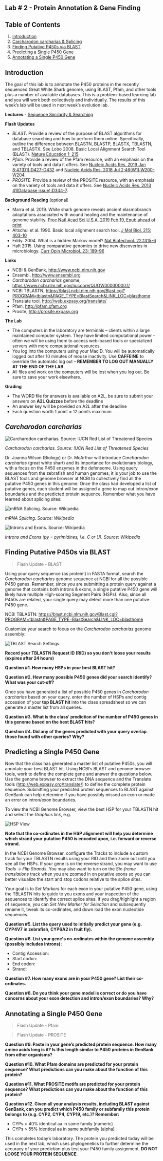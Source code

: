 ## Lab # 2 - Protein Annotation & Gene Finding

## Table of Contents
1. [Introduction](#intro)
2. [Carcharodon carcharias & Splicing](#shark)
3. [Finding Putative P450s via BLAST](#blast)
4. [Predicting a Single P450 Gene](#p450)
5. [Annotating a Single P450 Gene](#annotate)

<a name="intro"></a>
## Introduction

The goal of this lab is to annotate the P450 proteins in the recently sequenced Great White Shark genome, using BLAST, Pfam, and other tools plus a number of available databases. This is a problem-based learning lab and you will work both collectively and individually. The results of this week’s lab will be used in next week’s evolution lab.

**Lectures** - [Sequence Similarity & Searching](https://github.com/agmcarthur/Biochem-3BP3/blob/master/Lectures/Lecture%202%20-%20Sequence%20Searching.pptx)

**Flash Updates**
* *BLAST*. Provide a review of the purpose of BLAST algorithms for database searching and how to perform them online.  Specifically, outline the difference between BLASTN, BLASTP, BLASTX, TBLASTN, and TBLASTX. See Lobo 2008. Basic Local Alignment Search Tool (BLAST). [Nature Education 1: 215](http://www.nature.com/scitable/topicpage/basic-local-alignment-search-tool-blast-29096)
* *Pfam*. Provide a review of the Pfam resource, with an emphasis on the variety of tools and data it offers. See [Nucleic Acids Res. 2019 Jan 8;47(D1):D427-D432](https://www.ncbi.nlm.nih.gov/pubmed/?term=30357350) and [Nucleic Acids Res. 2018 Jul 2;46(W1):W200-W204](https://www.ncbi.nlm.nih.gov/pubmed/?term=29905871).
* *PROSITE*. Provide a review of the PROSITE resource, with an emphasis on the variety of tools and data it offers. See [Nucleic Acids Res. 2013 41(Database issue):D344-7](https://www.ncbi.nlm.nih.gov/pubmed/?term=23161676).

**Background Reading** (optional)
* Marra et al. 2019. White shark genome reveals ancient elasmobranch adaptations associated with wound healing and the maintenance of genome stability. [Proc Natl Acad Sci U.S.A. 2019 Feb 19, Epub ahead of print](https://www.ncbi.nlm.nih.gov/pubmed/30782839)
* Altschul et al. 1990. Basic local alignment search tool. [J Mol Biol. 215: 403-10](https://www.ncbi.nlm.nih.gov/pubmed/?term=2231712)
* Eddy. 2004. What is a hidden Markov model? [Nat Biotechnol. 22:1315-6](https://www.ncbi.nlm.nih.gov/pubmed/?term=15470472)
* Haft 2015. Using comparative genomics to drive new discoveries in microbiology. [Curr Opin Microbiol. 23: 189-96](https://www.ncbi.nlm.nih.gov/pubmed/?term=25617609)

**Links**
* NCBI & GenBank, http://www.ncbi.nlm.nih.gov
* Ensembl, http://www.ensembl.org
* *Carcharodon carcharias* genome, https://www.ncbi.nlm.nih.gov/nuccore/QUOW00000000.1/
* NCBI TBLASTN, https://blast.ncbi.nlm.nih.gov/Blast.cgi?PROGRAM=tblastn&PAGE_TYPE=BlastSearch&LINK_LOC=blasthome
* Translate tool, http://web.expasy.org/translate/
* Pfam, http://pfam.xfam.org
* Prosite, http://prosite.expasy.org

**The Lab**
* The computers in the laboratory are terminals – clients within a large maintained computer system. They have limited computational power – often we will be using them to access web-based tools or specialized servers with more computational resources.
* You log into the computers using your MacID. You will be automatically logged out after 10 minutes of mouse inactivity. Use **CAFFEINE** to override the automatic log out – **REMEMBER TO LOG OUT MANUALLY AT THE END OF THE LAB**.
* All files and work on the computers will be lost when you log out. Be sure to save your work elsewhere. 

**Grading**
* The WORD file for answers is available on A2L, be sure to submit your answers on **A2L Quizzes** before the deadline
* An answer key will be provided on A2L after the deadline
* Each question worth 1 point = 12 points maximum

<a name="shark"></a>
## *Carcharodon carcharias*

![Carcharodon carcharias. Source: IUCN Red List of Threatened Species](vulnerable.jpg)

_Carcharodon carcharias. Source: IUCN Red List of Threatened Species_

Dr. Joanna Wilson (Biology) or Dr. McArthur will introduce *Carcharodon carcharias* (great white shart) and its importance for evolutionary biology, with a focus on the P450 enzymes in the defensome. Using query sequences from the zebrafish and human genomes, it is your job to use the BLAST tools and genome browser at NCBI to collectively find all the putative P450 genes in this genome. Once the class had developed a list of putative genes, each student will be assigned a gene to map out intron/exon boundaries and the predicted protein sequence. Remember what you have learned about splicing sites:

![mRNA Splicing. Source: Wikipedia](https://upload.wikimedia.org/wikipedia/commons/thumb/2/24/RNA_splicing_reaction.svg/1280px-RNA_splicing_reaction.svg.png)

_mRNA Splicing. Source: Wikipedia_

![Introns and Exons. Source: Wikipedia](https://upload.wikimedia.org/wikipedia/commons/a/a8/Intron_miguelferig.jpg)

_Introns and Exons (py = pyrimidines, i.e. C or U). Source: Wikipedia_

<a name="blast"></a>
## Finding Putative P450s via BLAST

> Flash Update - BLAST

Using your query sequence (as protein!) in FASTA format, search the *Carcharodon carcharias* genome sequence at NCBI for all the possible P450 genes. Remember, since you are submitting a protein query against a genome that contains both introns & exons, a single putative P450 gene will likely have multiple High-scoring Segment Pairs (HSPs). Also, since all P450s are related, your single query may detect more than one putative P450 gene. 

NCBI TBLASTN: https://blast.ncbi.nlm.nih.gov/Blast.cgi?PROGRAM=tblastn&PAGE_TYPE=BlastSearch&LINK_LOC=blasthome

Customize your search to focus on the *Carcharodon carcharias* genome assembly:

![TBLAST Search Settings](searchset.jpg)

**Record your TBLASTN Request ID (RID) so you don't loose your results (expires after 24 hours)**

**Question #1. How many HSPs in your best BLAST hit?**

**Question #2. How many possible P450 genes did your search identify? What was your cut-off?**

Once you have generated a list of possible P450 genes in *Carcharodon carcharias* based on your query, enter the number of HSPs and contig accession of your **top BLAST hit** into the class spreadsheet so we can generate a master list from all queries.

**Question #3. What is the class’ prediction of the number of P450 genes in this genome based on the best BLAST hits?**

**Question #4. Did any of the genes predicted with your query overlap those found with other queries? Why?**

<a name="p450"></a>
## Predicting a Single P450 Gene

Now that the class has generated a master list of putative P450s, you will annotate your best BLAST hit. Using NCBI’s BLAST and genome browser tools, work to define the complete gene and answer the questions below. Use the genome browser to extract the DNA sequence and the Translate tools (http://web.expasy.org/translate/) to define the complete protein sequence. Submitting your predicted protein sequences to BLAST against GenBank can help determine if you have possibly missed an exon or made an error on intron/exon boundaries.

To view the NCBI Genome Browser, view the best HSP for your TBLASTN hit and select the *Graphics* link, e.g.

![HSP View](hspview.jpg)

**Note that the co-ordinates in the HSP alignment will help you determine which strand your putative P450 is encoded upon, i.e. forward or reverse strand.**

In the NCBI Genome Browser, configure the Tracks to include a custom track for your TBLASTN results using your RID and then zoom out until you see all the HSPs. If your gene is on the reverse strand, you may want to use *Tools -> Flip Strands*. You may also want to turn on the *Six-frame translations* track when you are zoomed in on putative exons so you can better visualize the start and stop codons relative to the splice sites.

Your goal is to *Set Markers* for each exon in your putative P450 gene, using the TBLASTN hits to guide to you exons and your inspection of the sequences to identify the correct splice sites. If you drag/highlight a region of sequence, you can *Set New Marker for Selection* and subsequently rename it, tweak its co-ordinates, and down load the exon nucleotide sequences. 

**Question #5. List the query used to initially predict your gene (e.g. CYP4V7 in zebrafish, CYP6A2 in fruit fly).**

**Question #6. List your gene's co-ordinates within the genome assembly (possibly includes introns):**
* Contig Accession: 
* Start codon: 
* End codon:
* Strand:

**Question #7. How many exons are in your P450 gene? List their co-ordinates.**

**Question #8. Do you think your gene model is correct or do you have concerns about your exon detection and intron/exon boundaries? Why?**

<a name="annotate"></a>
## Annotating a Single P450 Gene

> Flash Update - Pfam

> Flash Update - PROSITE

**Question #9. Paste in your gene’s predicted protein sequence. How many amino acids long is it? Is this length similar to P450 proteins in GenBank from other organisms?**

**Question #10. What Pfam domains are predicted for your protein sequence? What predictions can you make about the function of this protein?**

**Question #11. What PROSITE motifs are predicted for your protein sequence? What predictions can you make about the function of this protein?**

**Question #12. Given all your analysis results, including BLAST against GenBank, can you predict which P450 family or subfamily this protein belongs to (e.g. CYP2, CYP4, CYP19, etc.)? Remember:**
* CYPs > 40% identical aa in same family (numeric)
* CYPs > 55% identical aa in same subfamily (alpha)

This completes today’s laboratory. The protein you predicted today will be used in the next lab, which uses phylogenetics to further determine the accuracy of your prediction plus test your P450 family assignment. **DO NOT LOOSE YOUR PROTEIN SEQUENCE**.








